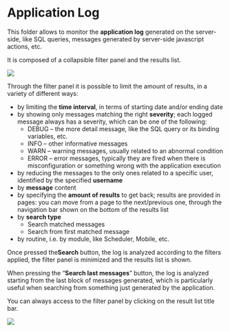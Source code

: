 # Application Log

This folder allows to monitor the **application log** generated on the server-side, like SQL queries, messages generated by server-side javascript actions, etc.

It is composed of a collapsible filter panel and the results list.

[![](http://4wsplatform.org/wp-content/uploads/2018/01/Schermata-2018-01-19-alle-17.32.59-1024x474.png)](http://4wsplatform.org/wp-content/uploads/2018/01/Schermata-2018-01-19-alle-17.32.59.png)

Through the filter panel it is possible to limit the amount of results, in a variety of different ways:

* by limiting the **time interval**, in terms of starting date and/or ending date
* by showing only messages matching the right **severity**; each logged message always has a severity, which can be one of the following:
  * DEBUG – the more detail message, like the SQL query or its binding variables, etc.
  * INFO – other informative messages
  * WARN – warning messages, usually related to an abnormal condition
  * ERROR – error messages, typically they are fired when there is misconfiguration or something wrong with the application execution
* by reducing the messages to the only ones related to a specific user, identified by the specified **username**
* by **message** content
* by specifying the **amount of results** to get back; results are provided in pages: you can move from a page to the next/previous one, through the navigation bar shown on the bottom of the results list
* by **search type**
  * Search matched messages
  * Search from first matched message
* by routine, i.e. by module, like Scheduler, Mobile, etc.

Once pressed the**Search** button, the log is analyzed according to the filters applied, the filter panel is minimized and the results list is shown.

When pressing the “**Search last messages**” button, the log is analyzed starting from the last block of messages generated, which is particularly useful when searching from something just generated by the application.

You can always access to the filter panel by clicking on the result list title bar.

[![](http://4wsplatform.org/wp-content/uploads/2018/01/Schermata-2018-01-19-alle-17.33.10-940x1024.png)](http://4wsplatform.org/wp-content/uploads/2018/01/Schermata-2018-01-19-alle-17.33.10.png)

